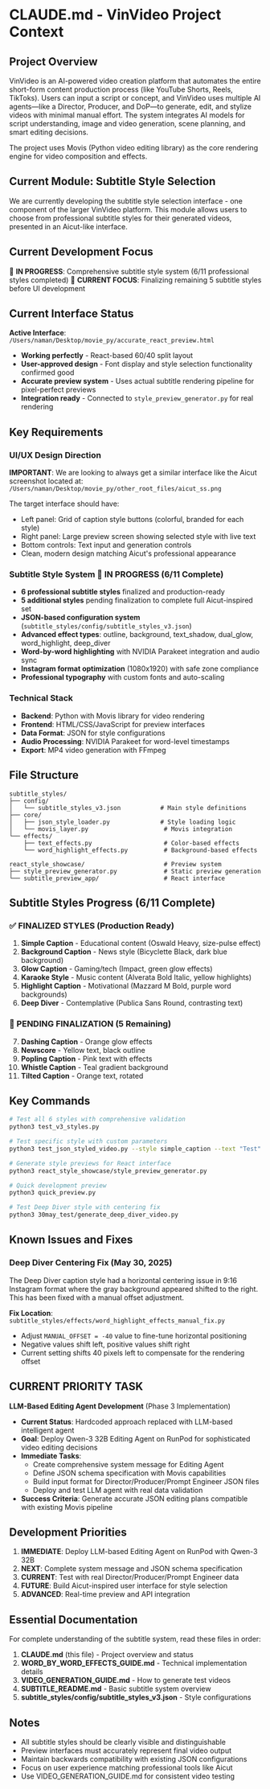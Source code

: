# CLAUDE.md - VinVideo Project Context

## Project Overview
VinVideo is an AI-powered video creation platform that automates the entire short-form content production process (like YouTube Shorts, Reels, TikToks). Users can input a script or concept, and VinVideo uses multiple AI agents—like a Director, Producer, and DoP—to generate, edit, and stylize videos with minimal manual effort. The system integrates AI models for script understanding, image and video generation, scene planning, and smart editing decisions.

The project uses Movis (Python video editing library) as the core rendering engine for video composition and effects.

## Current Module: Subtitle Style Selection
We are currently developing the subtitle style selection interface - one component of the larger VinVideo platform. This module allows users to choose from professional subtitle styles for their generated videos, presented in an Aicut-like interface.

## Current Development Focus
🚧 **IN PROGRESS**: Comprehensive subtitle style system (6/11 professional styles completed)
🎯 **CURRENT FOCUS**: Finalizing remaining 5 subtitle styles before UI development

## Current Interface Status
**Active Interface**: `/Users/naman/Desktop/movie_py/accurate_react_preview.html`
- **Working perfectly** - React-based 60/40 split layout
- **User-approved design** - Font display and style selection functionality confirmed good
- **Accurate preview system** - Uses actual subtitle rendering pipeline for pixel-perfect previews
- **Integration ready** - Connected to `style_preview_generator.py` for real rendering

## Key Requirements

### UI/UX Design Direction
**IMPORTANT**: We are looking to always get a similar interface like the Aicut screenshot located at:
`/Users/naman/Desktop/movie_py/other_root_files/aicut_ss.png`

The target interface should have:
- Left panel: Grid of caption style buttons (colorful, branded for each style)
- Right panel: Large preview screen showing selected style with live text
- Bottom controls: Text input and generation controls
- Clean, modern design matching Aicut's professional appearance

### Subtitle Style System 🚧 IN PROGRESS (6/11 Complete)
- **6 professional subtitle styles** finalized and production-ready
- **5 additional styles** pending finalization to complete full Aicut-inspired set
- **JSON-based configuration system** (`subtitle_styles/config/subtitle_styles_v3.json`)
- **Advanced effect types**: outline, background, text_shadow, dual_glow, word_highlight, deep_diver
- **Word-by-word highlighting** with NVIDIA Parakeet integration and audio sync
- **Instagram format optimization** (1080x1920) with safe zone compliance
- **Professional typography** with custom fonts and auto-scaling

### Technical Stack
- **Backend**: Python with Movis library for video rendering
- **Frontend**: HTML/CSS/JavaScript for preview interfaces
- **Data Format**: JSON for style configurations
- **Audio Processing**: NVIDIA Parakeet for word-level timestamps
- **Export**: MP4 video generation with FFmpeg

## File Structure
```
subtitle_styles/
├── config/
│   └── subtitle_styles_v3.json           # Main style definitions
├── core/
│   ├── json_style_loader.py              # Style loading logic
│   └── movis_layer.py                     # Movis integration
└── effects/
    ├── text_effects.py                    # Color-based effects
    └── word_highlight_effects.py          # Background-based effects

react_style_showcase/                      # Preview system
├── style_preview_generator.py             # Static preview generation
└── subtitle_preview_app/                  # React interface
```

## Subtitle Styles Progress (6/11 Complete)

### ✅ FINALIZED STYLES (Production Ready)
1. **Simple Caption** - Educational content (Oswald Heavy, size-pulse effect)
2. **Background Caption** - News style (Bicyclette Black, dark blue background)
3. **Glow Caption** - Gaming/tech (Impact, green glow effects) 
4. **Karaoke Style** - Music content (Alverata Bold Italic, yellow highlights)
5. **Highlight Caption** - Motivational (Mazzard M Bold, purple word backgrounds)
6. **Deep Diver** - Contemplative (Publica Sans Round, contrasting text)

### 🚧 PENDING FINALIZATION (5 Remaining)
7. **Dashing Caption** - Orange glow effects
8. **Newscore** - Yellow text, black outline
9. **Popling Caption** - Pink text with effects
10. **Whistle Caption** - Teal gradient background
11. **Tilted Caption** - Orange text, rotated

## Key Commands
```bash
# Test all 6 styles with comprehensive validation
python3 test_v3_styles.py

# Test specific style with custom parameters  
python3 test_json_styled_video.py --style simple_caption --text "Test"

# Generate style previews for React interface
python3 react_style_showcase/style_preview_generator.py

# Quick development preview
python3 quick_preview.py

# Test Deep Diver style with centering fix
python3 30may_test/generate_deep_diver_video.py
```

## Known Issues and Fixes

### Deep Diver Centering Fix (May 30, 2025)
The Deep Diver caption style had a horizontal centering issue in 9:16 Instagram format where the gray background appeared shifted to the right. This has been fixed with a manual offset adjustment.

**Fix Location**: `subtitle_styles/effects/word_highlight_effects_manual_fix.py`
- Adjust `MANUAL_OFFSET = -40` value to fine-tune horizontal positioning
- Negative values shift left, positive values shift right
- Current setting shifts 40 pixels left to compensate for the rendering offset

## CURRENT PRIORITY TASK
**LLM-Based Editing Agent Development** (Phase 3 Implementation)
- **Current Status**: Hardcoded approach replaced with LLM-based intelligent agent
- **Goal**: Deploy Qwen-3 32B Editing Agent on RunPod for sophisticated video editing decisions
- **Immediate Tasks**:
  - Create comprehensive system message for Editing Agent
  - Define JSON schema specification with Movis capabilities
  - Build input format for Director/Producer/Prompt Engineer JSON files
  - Deploy and test LLM agent with real data validation
- **Success Criteria**: Generate accurate JSON editing plans compatible with existing Movis pipeline

## Development Priorities
1. **IMMEDIATE**: Deploy LLM-based Editing Agent on RunPod with Qwen-3 32B
2. **NEXT**: Complete system message and JSON schema specification
3. **CURRENT**: Test with real Director/Producer/Prompt Engineer data
4. **FUTURE**: Build Aicut-inspired user interface for style selection
5. **ADVANCED**: Real-time preview and API integration

## Essential Documentation
For complete understanding of the subtitle system, read these files in order:
1. **CLAUDE.md** (this file) - Project overview and status
2. **WORD_BY_WORD_EFFECTS_GUIDE.md** - Technical implementation details
3. **VIDEO_GENERATION_GUIDE.md** - How to generate test videos
4. **SUBTITLE_README.md** - Basic subtitle system overview
5. **subtitle_styles/config/subtitle_styles_v3.json** - Style configurations

## Notes
- All subtitle styles should be clearly visible and distinguishable
- Preview interfaces must accurately represent final video output
- Maintain backwards compatibility with existing JSON configurations
- Focus on user experience matching professional tools like Aicut
- Use VIDEO_GENERATION_GUIDE.md for consistent video testing